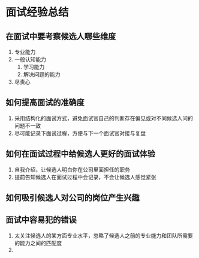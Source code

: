 # 面试经验总结

## 在面试中要考察候选人哪些维度

1. 专业能力
2. 一般认知能力
   1. 学习能力
   2. 解决问题的能力
3. 尽责心





## 如何提高面试的准确度

1. 采用结构化的面试方式，避免面试官自己的判断存在偏见或对不同候选人问的问题不一致
2. 尽可能记录下面试过程，方便与下一个面试官对接与复盘



## 如何在面试过程中给候选人更好的面试体验

1. 自我介绍，让候选人明白你在公司里面担任的职务
2. 提前告知候选人在面试过程中会记录，不会让候选人感觉紧张



## 如何吸引候选人对公司的岗位产生兴趣



## 面试中容易犯的错误

1. 太关注候选人的某方面专业水平，忽略了候选人之前的专业能力和团队所需要的能力之间的匹配度
2. 

